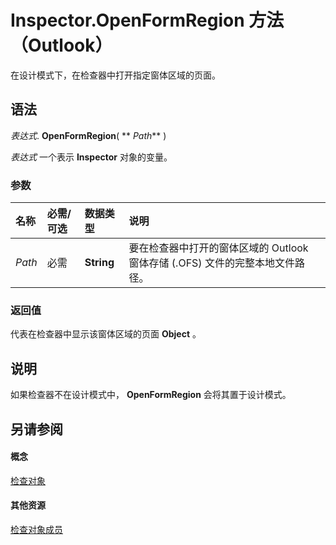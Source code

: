 
# Inspector.OpenFormRegion 方法 （Outlook）

在设计模式下，在检查器中打开指定窗体区域的页面。


## 语法

 _表达式_. **OpenFormRegion**( ** _Path_** )

 _表达式_ 一个表示 **Inspector** 对象的变量。


### 参数



|**名称**|**必需/可选**|**数据类型**|**说明**|
|:-----|:-----|:-----|:-----|
| _Path_|必需|**String**|要在检查器中打开的窗体区域的 Outlook 窗体存储 (.OFS) 文件的完整本地文件路径。|

### 返回值

代表在检查器中显示该窗体区域的页面 **Object** 。


## 说明

如果检查器不在设计模式中，  **OpenFormRegion** 会将其置于设计模式。


## 另请参阅


#### 概念


[检查对象](d7384756-669c-0549-1032-c3b864187994.md)
#### 其他资源


[检查对象成员](acd3e13f-4727-7966-d2a5-a95e4528425c.md)
